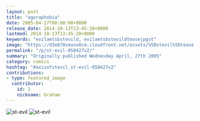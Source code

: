 ```yaml
---
layout: post
title: "agoraphobia"
date: 2005-04-27T00:00:00+0000
release_date: 2014-10-13T13:45:20+0000
lastmod: 2014-10-13T13:45:20+0000
keywords: "evilaetsbstevild, evilaetsbstevildteasejpgst"
image: "https://d3e878vmunx8cm.cloudfront.net/assets/%5Bstevil%5Dtease.jpg"
permalink: "/p/st-evil-050427v2/"
summary: "Originally published Wednesday April, 27th 2005"
category: comics
hashtag: "#axisofstevil_st-evil-050427v2"
contributions:
- type: featured_image
  contributor:
    id: 2
    nickname: Graham
---
```


![st-evil](https://d3e878vmunx8cm.cloudfront.net/assets/%5Bstevil%5Dtease.jpg)
![st-evil](https://d3e878vmunx8cm.cloudfront.net/assets/%5Bstevil%5D04-28-05.jpg)
